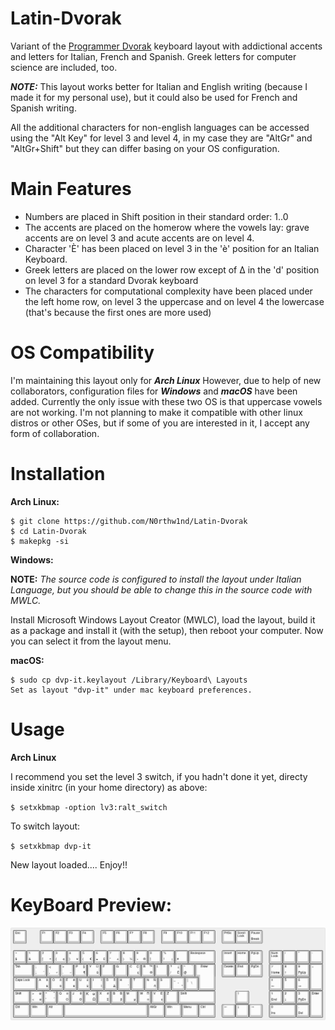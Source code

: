 # Latin-Dvorak
Variant of the [Programmer Dvorak](http://www.kaufmann.no/roland/dvorak) keyboard layout with addictional accents and letters for Italian, French and Spanish. Greek letters for computer science are included, too.

**_NOTE:_**
This layout works better for Italian and English writing (because I made it for my personal use), but it could also be used for French and Spanish writing.

All the additional characters for non-english languages can be accessed using the "Alt Key" for level 3 and level 4, in my case they are "AltGr" and "AltGr+Shift" but they can differ basing on your OS configuration.

# Main Features
- Numbers are placed in Shift position in their standard order: 1..0 
- The accents are placed on the homerow where the vowels lay: grave accents are on level 3 and acute accents are on level 4.
- Character 'È' has been placed on level 3 in the 'è' position for an Italian Keyboard.
- Greek letters are placed on the lower row except of Δ in the 'd' position on level 3 for a standard Dvorak keyboard
- The characters for computational complexity have been placed under the left home row, on level 3 the uppercase and on level 4 the lowercase (that's because the first ones are more used)

# OS Compatibility
I'm maintaining this layout only for **_Arch Linux_**
However, due to help of new collaborators, configuration files for **_Windows_** and **_macOS_** have been added.
Currently the only issue with these two OS is that uppercase vowels are not working.
I'm not planning to make it compatible with other linux distros or other OSes, but if some of you are interested in it, I accept any form of collaboration.

# Installation

**Arch Linux:**
```
$ git clone https://github.com/N0rthw1nd/Latin-Dvorak
$ cd Latin-Dvorak
$ makepkg -si
```
**Windows:**

**NOTE:** _The source code is configured to install the layout under Italian Language, but you should be able to change this in the source code with MWLC._  

Install Microsoft Windows Layout Creator (MWLC), load the layout, build it as a package and install it (with the setup), then reboot your computer. Now you can select it from the layout menu.

**macOS:**
```
$ sudo cp dvp-it.keylayout /Library/Keyboard\ Layouts
Set as layout "dvp-it" under mac keyboard preferences.
```
# Usage
 
 **Arch Linux**
 
I recommend you set the level 3 switch, if you hadn't done it yet, directy inside xinitrc (in your home directory) as above:

`$ setxkbmap -option lv3:ralt_switch`

To switch layout:

`$ setxkbmap dvp-it`

 New layout loaded.... Enjoy!!

# KeyBoard Preview:

![Image](https://github.com/N0rthw1nd/Latin-Dvorak/blob/master/Latin-Dovrak-layout.png "Latin-Dvorak Preview")
